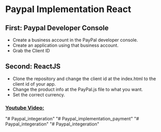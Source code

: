 # Paypal Implementation React

## First: Paypal Developer Console
- Create a business account in the PayPal developer console.
- Create an application using that business account.
- Grab the Client ID

## Second: ReactJS
- Clone the repository and change the client id at the index.html to the client id of your app.
- Change the product info at the PayPal.js file to what you want.
- Set the correct currency.

### [Youtube Video:](https://www.google.com)
"# Paypal_integeration" 
"# Paypal_implementation_payment" 
"# Paypal_integeration" 
"# Paypal_integeration" 

